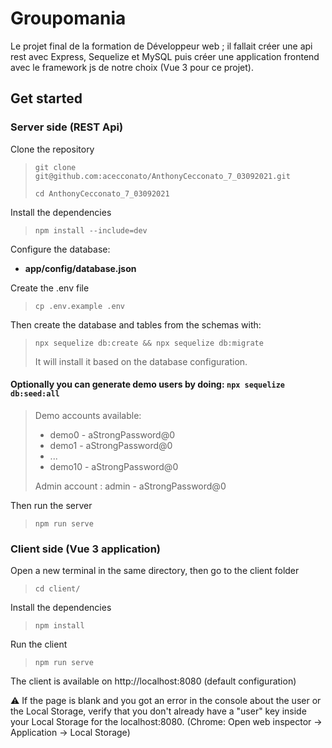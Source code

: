 # Groupomania

Le projet final de la formation de Développeur web ; il fallait créer une api rest avec Express, Sequelize et MySQL puis créer une application frontend avec le framework js de notre choix (Vue 3 pour ce projet).

## Get started

### Server side (REST Api)
Clone the repository

> `git clone git@github.com:acecconato/AnthonyCecconato_7_03092021.git`
> 
> `cd AnthonyCecconato_7_03092021`

Install the dependencies

> `npm install --include=dev`

Configure the database: 
- **app/config/database.json**

Create the .env file
> `cp .env.example .env`

Then create the database and tables from the schemas with: 
>`npx sequelize db:create && npx sequelize db:migrate`
>
> It will install it based on the database configuration.

#### Optionally you can generate demo users by doing: `npx sequelize db:seed:all`
>
>Demo accounts available:
>- demo0 - aStrongPassword@0
>- demo1 - aStrongPassword@0
>- ...
>- demo10 - aStrongPassword@0
>
>Admin account : admin - aStrongPassword@0

Then run the server
> `npm run serve`

### Client side (Vue 3 application)

Open a new terminal in the same directory, then go to the client folder
> `cd client/`

Install the dependencies
> `npm install`

Run the client 
> `npm run serve`

The client is available on http://localhost:8080 (default configuration)

⚠️ If the page is blank and you got an error in the console about the user or the Local Storage, verify that you don't already have a "user" key inside your Local Storage for the localhost:8080. (Chrome: Open web inspector -> Application -> Local Storage) 
